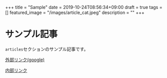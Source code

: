 +++
title =  "Sample"
date = 2019-10-24T08:56:34+09:00
draft = true
tags = []
featured_image = "/images/article_cat.jpeg"
description = ""
+++

# サンプル記事
`articles`セクションのサンプル記事です。

[外部リンク(google)](https://www.google.co.jp/)

[内部リンク](../../news/sample/)